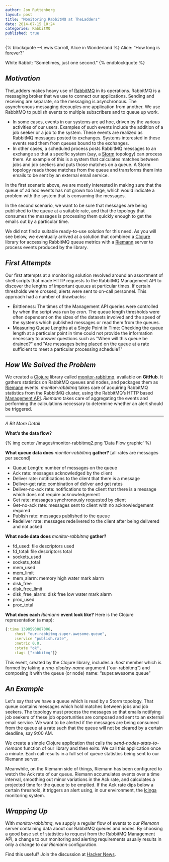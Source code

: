 ```yaml
---
author: Jon Ruttenberg
layout: post
title: "Monitoring RabbitMQ at TheLadders"
date: 2014-07-15 10:24
categories: RabbitMQ
published: true
---
```

{% blockquote --Lewis Carroll, Alice in Wonderland %}
Alice:        “How long is forever?”

White Rabbit:     “Sometimes, just one second."
{% endblockquote %}

*Motivation*
------------
TheLadders makes heavy use of [RabbitMQ](http://www.rabbitmq.com) in its operations. RabbitMQ is a messaging broker that we use to connect our applications. Sending and receiving are separate, so the messaging is asynchronous. The asynchronous messaging decouples one application from another. We use RabbitMQ to publish events to multiple subscribers and to queue up work.

 - In some cases, events in our systems are ad hoc, driven by the various activities of our users. Examples of such events include the addition of a job seeker or a job to the system. These events are realized as RabbitMQ messages posted to exchanges. Systems interested in these events read them from queues bound to the exchanges.
 - In other cases, a scheduled process posts RabbitMQ messages to an exchange so that a specific system (say, a [Storm](https://storm.incubator.apache.org) topology) can process them. An example of this is a system that calculates matches between jobs and job seekers and puts those matches on a queue. A Storm topology reads those matches from the queue and transforms them into emails to be sent by an external email service.

In the first scenario above, we are mostly interested in making sure that the queue of ad hoc events has not grown too large, which would indicate a problem with the system that is consuming the messages.

In the second scenario, we want to be sure that messages are being published to the queue at a suitable rate, and that the topology that consumes the messages is processing them quickly enough to get the emails out by a particular time.

We did not find a suitable ready-to-use solution for this need. As you will see below, we eventually arrived at a solution that combined a [Clojure](http://clojure.org/) library for accessing RabbitMQ queue metrics with a [Riemann](http://riemann.io) server to process events produced by the library.

*First Attempts*
-------------------
Our first attempts at a monitoring solution revolved around an assortment of shell scripts that made HTTP requests to the RabbitMQ Management API to discover the lengths of important queues at particular times. If certain thresholds were crossed, alerts were sent to on-call personnel. This approach had a number of drawbacks:

 - Brittleness: The times of the Management API queries were controlled by when the script was run by *cron*. The queue length thresholds were often dependent on the sizes of the datasets involved and the speed of the systems which published messages or read them from the queues.
 - Measuring Queue Lengths at a Single Point in Time: Checking the queue length at a particular point in time could not provide the information necessary to answer questions such as "When will this queue be drained?" and "Are messages being placed on the queue at a rate sufficient to meet a particular processing schedule?"


 
 
*How We Solved the Problem*
---------------------------
We created a [Clojure](http://clojure.org/) library called [monitor-rabbitmq](https://github.com/TheLadders/monitor-rabbitmq), available on **GitHub**.
It gathers statistics on RabbitMQ queues and nodes, and packages them as [Riemann](http://riemann.io) events. *monitor-rabbitmq* takes care of acquiring RabbitMQ statistics from the RabbitMQ cluster, using the RabbitMQ’s HTTP based [Management API](http://hg.rabbitmq.com/rabbitmq-management/raw-file/rabbitmq_v3_3_4/priv/www/api/index.html). *Riemann* takes care of aggregating the events and performing the calculations necessary to determine whether an alert should be triggered.


----------


*A Bit More Detail*

**What’s the data flow?**

{% img center /images/monitor-rabbitmq2.png 'Data Flow graphic' %}

**What queue data does** *monitor-rabbitmq* **gather?** [all rates are messages per second]

 - Queue Length: number of messages on the queue
 - Ack rate: messages acknowledged by the client
 - Deliver rate: notifications to the client that there is a message
 - Deliver-get rate: combination of deliver and get rates
 - Deliver-no-ack rate: notifications to the client that there is a message which does not require acknowledgement
 - Get rate: messages synchronously requested by client
 - Get-no-ack rate: messages sent to client with no acknowledgement required
 - Publish rate: messages published to the queue
 - Redeliver rate: messages redelivered to the client after being delivered and not acked

**What node data does** *monitor-rabbitmq* **gather?**

 - fd_used: file descriptors used
 - fd_total: file descriptors total
 - sockets_used
 - sockets_total
 - mem_used
 - mem_limit
 - mem_alarm: memory high water mark alarm
 - disk_free
 - disk_free_limit
 - disk_free_alarm: disk free low water mark alarm
 - proc_used
 - proc_total


 
**What does each** *Riemann* **event look like?**
Here is the Clojure representation (a map):
```clj
{:time 1390593087006,
    :host "our-rabbitmq.super.awesome.queue", 
    :service "publish.rate",
    :metric 0.0,
    :state "ok",
    :tags ["rabbitmq"]}
```
This event, created by the Clojure library, includes a *:host* member which is formed by taking a *rmq-display-name* argument (“our-rabbitmq”) and composing it with the queue (or node) name: “super.awesome.queue”
 
*An Example*
------------
Let's say that we have a queue which is read by a Storm topology. That queue contains messages which hold matches between jobs and job seekers. The topology must process the messages so that emails notifying job seekers of these job opportunities are composed and sent to an external email service. We want to be alerted if the messages are being consumed from the queue at a rate such that the queue will not be cleared by a certain deadline, say 9:00 AM.

We create a simple Clojure application that calls the *send-nodes-stats-to-riemann* function of our library and then exits. We call this application once a minute. Each call results in a full set of queue statistics being sent to our Riemann server.

Meanwhile, on the Riemann side of things, Riemann has been configured to watch the Ack rate of our queue. Riemann accumulates events over a time interval, smoothing out minor variations in the Ack rate, and calculates a projected time for the queue to be emptied. If the Ack rate dips below a certain threshold, it triggers an alert using, in our environment, the [Icinga](https://www.icinga.org) monitoring system.

*Wrapping Up*
-------------

With *monitor-rabbitmq*, we supply a regular flow of events to our *Riemann* server containing data about our RabbitMQ queues and nodes. By choosing a good base set of statistics to request from the RabbitMQ Management API, a change to our monitoring and alerting requirements usually results in only a change to our *Riemann* configuration.


Find this useful? Join the discussion at [Hacker News](https://news.ycombinator.com/item?id=8036593).
